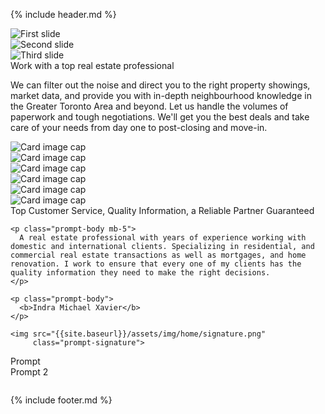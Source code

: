 {% include header.md %}

<div id="carouselExampleControls"
     class="carousel slide"
     data-ride="carousel"
     data-interval="5000">
  <div class="carousel-inner">
    <div class="carousel-item active">
      <img class="d-block w-100"
           src="{{site.baseurl}}/assets/img/home/1.jpeg"
           alt="First slide">
    </div>
    <div class="carousel-item">
      <img class="d-block w-100"
           src="{{site.baseurl}}/assets/img/home/2.jpeg"
           alt="Second slide">
    </div>
    <div class="carousel-item">
      <img class="d-block w-100"
           src="{{site.baseurl}}/assets/img/home/3.jpg"
           alt="Third slide">
    </div>
  </div>
</div>

<div class="container">

  <!-- PROMPT 1 ----------------------------------------------------------- -->
  <div class="prompt">
    <div class="prompt-header">
      Work with a top real estate professional
    </div>
    <p class="prompt-body">
      We can filter out the noise and direct you to the right property showings, market data, and provide you with in-depth neighbourhood knowledge in the Greater Toronto Area and beyond. Let us handle the volumes of paperwork and tough negotiations. We'll get you the best deals and take care of your needs from day one to post-closing and move-in.
    </p>
  </div>

  <!-- GRID --------------------------------------------------------------- -->
  <div class="card-columns mb-5 d-none d-md-block">
    <div class="card">
      <img class="card-img-top img-fluid"
           src="{{site.baseurl}}/assets/img/home/grid/1.jpg"
           alt="Card image cap">
    </div>
    <div class="card">
      <img class="card-img-top img-fluid"
           src="{{site.baseurl}}/assets/img/home/grid/2.jpg"
           alt="Card image cap">
    </div>
    <div class="card">
      <img class="card-img-top img-fluid"
           src="{{site.baseurl}}/assets/img/home/grid/3.jpg"
           alt="Card image cap">
    </div>
    <div class="card">
      <img class="card-img-top img-fluid"
           src="{{site.baseurl}}/assets/img/home/grid/4.jpg"
           alt="Card image cap">
    </div>
    <div class="card">
      <img class="card-img-top img-fluid"
           src="{{site.baseurl}}/assets/img/home/grid/5.jpg"
           alt="Card image cap">
    </div>
    <div class="card">
      <img class="card-img-top img-fluid"
           src="{{site.baseurl}}/assets/img/home/grid/6.jpg"
           alt="Card image cap">
    </div>
  </div>

  <!-- PROMPT 2 ----------------------------------------------------------- -->
  <div class="message mb-5" id="about">
    <div class="prompt-header">
      Top Customer Service, Quality Information, a Reliable Partner Guaranteed
    </div>

    <p class="prompt-body mb-5">
      A real estate professional with years of experience working with domestic and international clients. Specializing in residential, and commercial real estate transactions as well as mortgages, and home renovation. I work to ensure that every one of my clients has the quality information they need to make the right decisions.
    </p>

    <p class="prompt-body">
      <b>Indra Michael Xavier</b>
    </p>

    <img src="{{site.baseurl}}/assets/img/home/signature.png"
         class="prompt-signature">
  </div>

  <!-- CONTACT FORM ------------------------------------------------------- -->
  <div class="contact mb-5 d-none">
    <div class="row">
      <div class="col-6">
        Prompt
      </div>
      <div class="col-6">
        Prompt 2
      </div>
    </div>
  </div>

  <!-- DIVIDER ------------------------------------------------------------ -->
  <img src="{{site.baseurl}}/assets/img/home/4.jpg"
       class="img-fluid mb-5"
       alt="">

  

</div>

{% include footer.md %}